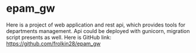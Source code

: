 # epam_gw
Here is a project of web application and rest api, which provides tools for departments management.
Api could be deployed with gunicorn, migration script presents as well.
Here is GitHub link: https://github.com/frolkin28/epam_gw 
